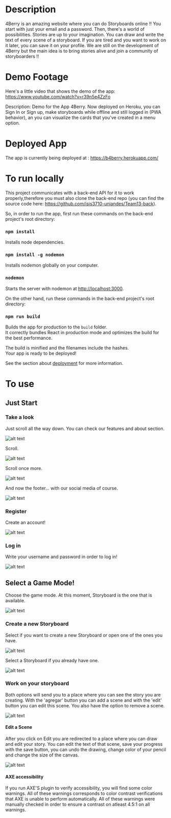 # Description

4Berry is an amazing website where you can do Storyboards online !! You start with just your email and a password. Then, there's a world of possibilities. Stories are up to your imagination. You can draw and write the text of every scene of a storyboard. If you are tired and you want to work on it later, you can save it on your profile. We are still on the development of 4Berry but the main idea is to bring stories alive and join a community of storyboarders !!

# Demo Footage

Here's a little video that shows the demo of the app: https://www.youtube.com/watch?v=r39n5e4ZzFo

Description: Demo for the App 4Berry. Now deployed on Heroku, you can Sign In or Sign up, make storyboards while offline and still logged in (PWA behavior), an you can visualize the cards that you've created in a menu option.

# Deployed App

The app is currently being deployed at : https://b4berry.herokuapp.com/

#  To run locally

This project communicates with a back-end API for it to work properly,therefore you must also clone the back-end repo (you can find the source code here: https://github.com/isis3710-uniandes/Team13-back). 

So, in order to run the app, first run these commands on the back-end project's root directory:

### `npm install`

Installs node dependencies.

### `npm install -g nodemon`

Installs nodemon globally on your computer.

### `nodemon`

Starts the server with nodemon at [http://localhost:3000](http://localhost:3001).


On the other hand, run these commands in the back-end project's root directory:

### `npm run build`

Builds the app for production to the `build` folder.<br>
It correctly bundles React in production mode and optimizes the build for the best performance.

The build is minified and the filenames include the hashes.<br>
Your app is ready to be deployed!

See the section about [deployment](https://facebook.github.io/create-react-app/docs/deployment) for more information.

# To use

## Just Start

### Take a look

Just scroll all the way down. You can check our features and about section.

![alt text](https://i.imgur.com/t6XQazJ.png)

Scroll.

![alt text](https://i.imgur.com/d1Pvscb.png)

Scroll once more.

![alt text](https://i.imgur.com/jMHYgww.png)

And now the footer... with our social media of course.

![alt text](https://i.imgur.com/9IVajQC.png)

### Register

Create an account!

![alt text](https://i.imgur.com/AJSJgk6.png)

### Log in

Write your username and password in order to log in!

![alt text](https://i.imgur.com/NxHbNUV.png)

## Select a Game Mode!

Choose the game mode. At this moment, Storyboard is the one that is available.

![alt text](https://i.imgur.com/5SygLiU.png)

### Create a new Storyboard

Select if you want to create a new Storyboard or open one of the ones you have.

![alt text](https://i.imgur.com/rs3Kzvc.png)

Select a Storyboard if you already have one.

![alt text](https://i.imgur.com/ob6WqxN.png)

### Work on your storyboard

Both options will send you to a place where you can see the story you are creating. With the 'agregar' button you can add a scene and with the 'edit' button you can edit this scene. You also have the option to remove a scene.

![alt text](https://i.imgur.com/KaJjU8N.png)

#### Edit a Scene

After you click on Edit you are redirected to a place where you can draw and edit your story. You can edit the text of that scene, save your progress with the save button, you can undo the drawing, change color of your pencil and change the size of the canvas.

![alt text](https://i.imgur.com/GF823cG.jpg)


#### AXE accessibility

If you run AXE'S plugin to verify accessibility, you will find some color warnings. All of these warnings corresponds to color contrast verifications that AXE is unable to perform automatically. All of these warnings were manually checked in order to ensure a contrast on atleast 4.5:1 on all warnings.

